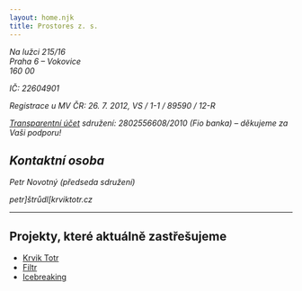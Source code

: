 ```yaml
---
layout: home.njk
title: Prostores z. s.
---
```

<address>

Na lužci 215/16 <br>
Praha 6 – Vokovice <br>
160 00

IČ: 22604901

Registrace u MV ČR: 26. 7. 2012, VS / 1-1 / 89590 / 12-R

<a href="https://ib.fio.cz/ib/transparent?a=2802556608" target="_blank">Transparentní účet</a> sdružení: 2802556608/2010 (Fio banka) – děkujeme za Vaši podporu!

## Kontaktní osoba
Petr Novotný (předseda sdružení)

petr]štrůdl[krviktotr.cz
</address>

<hr>

## Projekty, které aktuálně zastřešujeme


- [Krvik Totr](https://krviktotr.cz)
- [Filtr](https://filtruj.cz)
- [Icebreaking](/icebreaking/cs/)